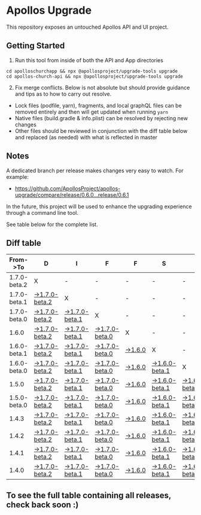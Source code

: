 # Apollos Upgrade

This repository exposes an untouched Apollos API and UI project.

## Getting Started

1. Run this tool from inside of both the API and App directories

```
cd apolloschurchapp && npx @apollosproject/upgrade-tools upgrade
cd apollos-church-api && npx @apollosproject/upgrade-tools upgrade
```

2. Fix merge conflicts. Below is not absolute but should provide guidance and tips as to how to carry out resolve.
* Lock files (podfile, yarn), fragments, and local graphQL files can be removed entirely and then will get updated when running `yarn`
* Native files (build.gradle & info.plist) can be resolved by rejecting new changes
* Other files should be reviewed in conjunction with the diff table below and replaced (as needed) with what is reflected in master

## Notes

A dedicated branch per release makes changes very easy
to watch. For example:

* https://github.com/ApollosProject/apollos-upgrade/compare/release/0.6.0...release/0.6.1

In the future, this project will be used to enhance the upgrading experience through a command line tool.

See table below for the complete list.

## Diff table

| From->To     | D                                                                                                                      | I                                                                                                                      | F                                                                                                                      | F                                                                                                        | S                                                                                                                      |                                                                                                                        | =                                                                                                        | =                                                                                                               |                                                                                                   | F                                                                                                 | U                                                                                                 | N   |
| ------------ | ---------------------------------------------------------------------------------------------------------------------- | ---------------------------------------------------------------------------------------------------------------------- | ---------------------------------------------------------------------------------------------------------------------- | -------------------------------------------------------------------------------------------------------- | ---------------------------------------------------------------------------------------------------------------------- | ---------------------------------------------------------------------------------------------------------------------- | -------------------------------------------------------------------------------------------------------- | --------------------------------------------------------------------------------------------------------------- | ------------------------------------------------------------------------------------------------- | ------------------------------------------------------------------------------------------------- | ------------------------------------------------------------------------------------------------- | --- |
| 1.7.0-beta.2 | X                                                                                                                      | -                                                                                                                      | -                                                                                                                      | -                                                                                                        | -                                                                                                                      | -                                                                                                                      | -                                                                                                        | -                                                                                                               | -                                                                                                 | -                                                                                                 | -                                                                                                 | -   |
| 1.7.0-beta.1 | [->1.7.0-beta.2](https://github.com/ApollosProject/apollos-upgrade/compare/release/1.7.0-beta.1..release/1.7.0-beta.2) | X                                                                                                                      | -                                                                                                                      | -                                                                                                        | -                                                                                                                      | -                                                                                                                      | -                                                                                                        | -                                                                                                               | -                                                                                                 | -                                                                                                 | -                                                                                                 | -   |
| 1.7.0-beta.0 | [->1.7.0-beta.2](https://github.com/ApollosProject/apollos-upgrade/compare/release/1.7.0-beta.0..release/1.7.0-beta.2) | [->1.7.0-beta.1](https://github.com/ApollosProject/apollos-upgrade/compare/release/1.7.0-beta.0..release/1.7.0-beta.1) | X                                                                                                                      | -                                                                                                        | -                                                                                                                      | -                                                                                                                      | -                                                                                                        | -                                                                                                               | -                                                                                                 | -                                                                                                 | -                                                                                                 | -   |
| 1.6.0        | [->1.7.0-beta.2](https://github.com/ApollosProject/apollos-upgrade/compare/release/1.6.0..release/1.7.0-beta.2)        | [->1.7.0-beta.1](https://github.com/ApollosProject/apollos-upgrade/compare/release/1.6.0..release/1.7.0-beta.1)        | [->1.7.0-beta.0](https://github.com/ApollosProject/apollos-upgrade/compare/release/1.6.0..release/1.7.0-beta.0)        | X                                                                                                        | -                                                                                                                      | -                                                                                                                      | -                                                                                                        | -                                                                                                               | -                                                                                                 | -                                                                                                 | -                                                                                                 | -   |
| 1.6.0-beta.1 | [->1.7.0-beta.2](https://github.com/ApollosProject/apollos-upgrade/compare/release/1.6.0-beta.1..release/1.7.0-beta.2) | [->1.7.0-beta.1](https://github.com/ApollosProject/apollos-upgrade/compare/release/1.6.0-beta.1..release/1.7.0-beta.1) | [->1.7.0-beta.0](https://github.com/ApollosProject/apollos-upgrade/compare/release/1.6.0-beta.1..release/1.7.0-beta.0) | [->1.6.0](https://github.com/ApollosProject/apollos-upgrade/compare/release/1.6.0-beta.1..release/1.6.0) | X                                                                                                                      | -                                                                                                                      | -                                                                                                        | -                                                                                                               | -                                                                                                 | -                                                                                                 | -                                                                                                 | -   |
| 1.6.0-beta.0 | [->1.7.0-beta.2](https://github.com/ApollosProject/apollos-upgrade/compare/release/1.6.0-beta.0..release/1.7.0-beta.2) | [->1.7.0-beta.1](https://github.com/ApollosProject/apollos-upgrade/compare/release/1.6.0-beta.0..release/1.7.0-beta.1) | [->1.7.0-beta.0](https://github.com/ApollosProject/apollos-upgrade/compare/release/1.6.0-beta.0..release/1.7.0-beta.0) | [->1.6.0](https://github.com/ApollosProject/apollos-upgrade/compare/release/1.6.0-beta.0..release/1.6.0) | [->1.6.0-beta.1](https://github.com/ApollosProject/apollos-upgrade/compare/release/1.6.0-beta.0..release/1.6.0-beta.1) | X                                                                                                                      | -                                                                                                        | -                                                                                                               | -                                                                                                 | -                                                                                                 | -                                                                                                 | -   |
| 1.5.0        | [->1.7.0-beta.2](https://github.com/ApollosProject/apollos-upgrade/compare/release/1.5.0..release/1.7.0-beta.2)        | [->1.7.0-beta.1](https://github.com/ApollosProject/apollos-upgrade/compare/release/1.5.0..release/1.7.0-beta.1)        | [->1.7.0-beta.0](https://github.com/ApollosProject/apollos-upgrade/compare/release/1.5.0..release/1.7.0-beta.0)        | [->1.6.0](https://github.com/ApollosProject/apollos-upgrade/compare/release/1.5.0..release/1.6.0)        | [->1.6.0-beta.1](https://github.com/ApollosProject/apollos-upgrade/compare/release/1.5.0..release/1.6.0-beta.1)        | [->1.6.0-beta.0](https://github.com/ApollosProject/apollos-upgrade/compare/release/1.5.0..release/1.6.0-beta.0)        | X                                                                                                        | -                                                                                                               | -                                                                                                 | -                                                                                                 | -                                                                                                 | -   |
| 1.5.0-beta.0 | [->1.7.0-beta.2](https://github.com/ApollosProject/apollos-upgrade/compare/release/1.5.0-beta.0..release/1.7.0-beta.2) | [->1.7.0-beta.1](https://github.com/ApollosProject/apollos-upgrade/compare/release/1.5.0-beta.0..release/1.7.0-beta.1) | [->1.7.0-beta.0](https://github.com/ApollosProject/apollos-upgrade/compare/release/1.5.0-beta.0..release/1.7.0-beta.0) | [->1.6.0](https://github.com/ApollosProject/apollos-upgrade/compare/release/1.5.0-beta.0..release/1.6.0) | [->1.6.0-beta.1](https://github.com/ApollosProject/apollos-upgrade/compare/release/1.5.0-beta.0..release/1.6.0-beta.1) | [->1.6.0-beta.0](https://github.com/ApollosProject/apollos-upgrade/compare/release/1.5.0-beta.0..release/1.6.0-beta.0) | [->1.5.0](https://github.com/ApollosProject/apollos-upgrade/compare/release/1.5.0-beta.0..release/1.5.0) | X                                                                                                               | -                                                                                                 | -                                                                                                 | -                                                                                                 | -   |
| 1.4.3        | [->1.7.0-beta.2](https://github.com/ApollosProject/apollos-upgrade/compare/release/1.4.3..release/1.7.0-beta.2)        | [->1.7.0-beta.1](https://github.com/ApollosProject/apollos-upgrade/compare/release/1.4.3..release/1.7.0-beta.1)        | [->1.7.0-beta.0](https://github.com/ApollosProject/apollos-upgrade/compare/release/1.4.3..release/1.7.0-beta.0)        | [->1.6.0](https://github.com/ApollosProject/apollos-upgrade/compare/release/1.4.3..release/1.6.0)        | [->1.6.0-beta.1](https://github.com/ApollosProject/apollos-upgrade/compare/release/1.4.3..release/1.6.0-beta.1)        | [->1.6.0-beta.0](https://github.com/ApollosProject/apollos-upgrade/compare/release/1.4.3..release/1.6.0-beta.0)        | [->1.5.0](https://github.com/ApollosProject/apollos-upgrade/compare/release/1.4.3..release/1.5.0)        | [->1.5.0-beta.0](https://github.com/ApollosProject/apollos-upgrade/compare/release/1.4.3..release/1.5.0-beta.0) | X                                                                                                 | -                                                                                                 | -                                                                                                 | -   |
| 1.4.2        | [->1.7.0-beta.2](https://github.com/ApollosProject/apollos-upgrade/compare/release/1.4.2..release/1.7.0-beta.2)        | [->1.7.0-beta.1](https://github.com/ApollosProject/apollos-upgrade/compare/release/1.4.2..release/1.7.0-beta.1)        | [->1.7.0-beta.0](https://github.com/ApollosProject/apollos-upgrade/compare/release/1.4.2..release/1.7.0-beta.0)        | [->1.6.0](https://github.com/ApollosProject/apollos-upgrade/compare/release/1.4.2..release/1.6.0)        | [->1.6.0-beta.1](https://github.com/ApollosProject/apollos-upgrade/compare/release/1.4.2..release/1.6.0-beta.1)        | [->1.6.0-beta.0](https://github.com/ApollosProject/apollos-upgrade/compare/release/1.4.2..release/1.6.0-beta.0)        | [->1.5.0](https://github.com/ApollosProject/apollos-upgrade/compare/release/1.4.2..release/1.5.0)        | [->1.5.0-beta.0](https://github.com/ApollosProject/apollos-upgrade/compare/release/1.4.2..release/1.5.0-beta.0) | [->1.4.3](https://github.com/ApollosProject/apollos-upgrade/compare/release/1.4.2..release/1.4.3) | X                                                                                                 | -                                                                                                 | -   |
| 1.4.1        | [->1.7.0-beta.2](https://github.com/ApollosProject/apollos-upgrade/compare/release/1.4.1..release/1.7.0-beta.2)        | [->1.7.0-beta.1](https://github.com/ApollosProject/apollos-upgrade/compare/release/1.4.1..release/1.7.0-beta.1)        | [->1.7.0-beta.0](https://github.com/ApollosProject/apollos-upgrade/compare/release/1.4.1..release/1.7.0-beta.0)        | [->1.6.0](https://github.com/ApollosProject/apollos-upgrade/compare/release/1.4.1..release/1.6.0)        | [->1.6.0-beta.1](https://github.com/ApollosProject/apollos-upgrade/compare/release/1.4.1..release/1.6.0-beta.1)        | [->1.6.0-beta.0](https://github.com/ApollosProject/apollos-upgrade/compare/release/1.4.1..release/1.6.0-beta.0)        | [->1.5.0](https://github.com/ApollosProject/apollos-upgrade/compare/release/1.4.1..release/1.5.0)        | [->1.5.0-beta.0](https://github.com/ApollosProject/apollos-upgrade/compare/release/1.4.1..release/1.5.0-beta.0) | [->1.4.3](https://github.com/ApollosProject/apollos-upgrade/compare/release/1.4.1..release/1.4.3) | [->1.4.2](https://github.com/ApollosProject/apollos-upgrade/compare/release/1.4.1..release/1.4.2) | X                                                                                                 | -   |
| 1.4.0        | [->1.7.0-beta.2](https://github.com/ApollosProject/apollos-upgrade/compare/release/1.4.0..release/1.7.0-beta.2)        | [->1.7.0-beta.1](https://github.com/ApollosProject/apollos-upgrade/compare/release/1.4.0..release/1.7.0-beta.1)        | [->1.7.0-beta.0](https://github.com/ApollosProject/apollos-upgrade/compare/release/1.4.0..release/1.7.0-beta.0)        | [->1.6.0](https://github.com/ApollosProject/apollos-upgrade/compare/release/1.4.0..release/1.6.0)        | [->1.6.0-beta.1](https://github.com/ApollosProject/apollos-upgrade/compare/release/1.4.0..release/1.6.0-beta.1)        | [->1.6.0-beta.0](https://github.com/ApollosProject/apollos-upgrade/compare/release/1.4.0..release/1.6.0-beta.0)        | [->1.5.0](https://github.com/ApollosProject/apollos-upgrade/compare/release/1.4.0..release/1.5.0)        | [->1.5.0-beta.0](https://github.com/ApollosProject/apollos-upgrade/compare/release/1.4.0..release/1.5.0-beta.0) | [->1.4.3](https://github.com/ApollosProject/apollos-upgrade/compare/release/1.4.0..release/1.4.3) | [->1.4.2](https://github.com/ApollosProject/apollos-upgrade/compare/release/1.4.0..release/1.4.2) | [->1.4.1](https://github.com/ApollosProject/apollos-upgrade/compare/release/1.4.0..release/1.4.1) | X   |

## To see the full table containing all releases, check back soon :)
